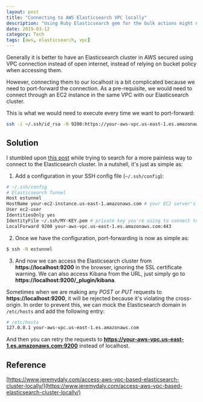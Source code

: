 ```yaml
---
layout: post
title: "Connecting to AWS Elasticsearch VPC locally"
description: "Using Ruby Elasticsearch gem for the bulk actions might not be working when we are using the default configuration. This article will try to shed a light on that."
date: 2019-03-12
category: Tech
tags: [aws, elasticsearch, vpc]
---
```


Generally it is better to have an Elasticsearch cluster in AWS secured using VPC connection instead of open internet, instead of relying on bucket policy when accessing them.

However, connecting them to our localhost is a bit complicated because we need to port-forward the connection. As a pre-requisite, we would need to connect through an EC2 instance in the same VPC with our Elasticsearch cluster.

<!-- more -->

This is what we would need to execute every time we want to port-forward:

```bash
ssh -i ~/.ssh/id_rsa -N 9200:https://your-aws-vpc.us-east-1.es.amazonaws.com:443 ec2-user:your-ec2-instance.us-east-1.amazonaws.com
```

## Solution

I stumbled upon [this post](https://www.jeremydaly.com/access-aws-vpc-based-elasticsearch-cluster-locally/) while trying to search for a more painless way to connect to the Elasticsearch cluster. In a nutshell, it's just as simple as:

1. Add a configuration in your SSH config file (`~/.ssh/config`):
```bash
# ~/.ssh/config
# Elasticsearch Tunnel
Host estunnel
HostName your-ec2-instance.us-east-1.amazonaws.com # your EC2 server's public IP address or host
User ec2-user
IdentitiesOnly yes
IdentityFile ~/.ssh/MY-KEY.pem # private key you're using to connect to the EC2 instance
LocalForward 9200 your-aws-vpc.us-east-1.es.amazonaws.com:443
```

2. Once we have the configuration, port-forwarding is now as simple as:
```bash
$ ssh -N estunnel
```

3. And now we can access the Elasticsearch cluster from **https://localhost:9200** in the browser, ignoring the SSL certificate warning.
We can also access Kibana from the URL, just simply go to **https://localhost:9200/_plugin/kibana**.

Sometimes when we are making any *POST* or *PUT* requests to **https://localhost:9200**, it will be rejected because it's violating the cross-origin.
In order to prevent this, we can mock the Elasticsearch domain in `/etc/hosts` and add the following entry:
```bash
# /etc/hosts
127.0.0.1 your-aws-vpc.us-east-1.es.amazonaws.com
```
And then you can retry the requests to **https://your-aws-vpc.us-east-1.es.amazonaws.com:9200** instead of localhost.

## Reference

[https://www.jeremydaly.com/access-aws-vpc-based-elasticsearch-cluster-locally/](https://www.jeremydaly.com/access-aws-vpc-based-elasticsearch-cluster-locally/)